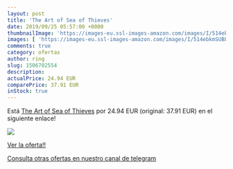 ```yaml
---
layout: post
title: 'The Art of Sea of Thieves'
date: 2019/09/25 05:57:00 +0000
thumbnailImage: 'https://images-eu.ssl-images-amazon.com/images/I/514ebkmSUBL._SL200_.jpg'
images: [ 'https://images-eu.ssl-images-amazon.com/images/I/514ebkmSUBL._SL200_.jpg' ]
comments: true
category: ofertas
author: ring
slug: 1506702554
description:
actualPrice: 24.94 EUR
comparePrice: 37.91 EUR
inStock: true
---
```


Está [The Art of Sea of Thieves](https://www.amazon.com/dp/1506702554/?tag=redken08-20) por 24.94 EUR (original: 37.91 EUR) en el siguiente enlace!

[![](https://images-eu.ssl-images-amazon.com/images/I/514ebkmSUBL._SL200_.jpg)](https://www.amazon.com/dp/1506702554/?tag=redken08-20)

[Ver la oferta!!](https://www.amazon.com/dp/1506702554/?tag=redken08-20)

[Consulta otras ofertas en nuestro canal de telegram](https://t.me/s/ofertas25)
